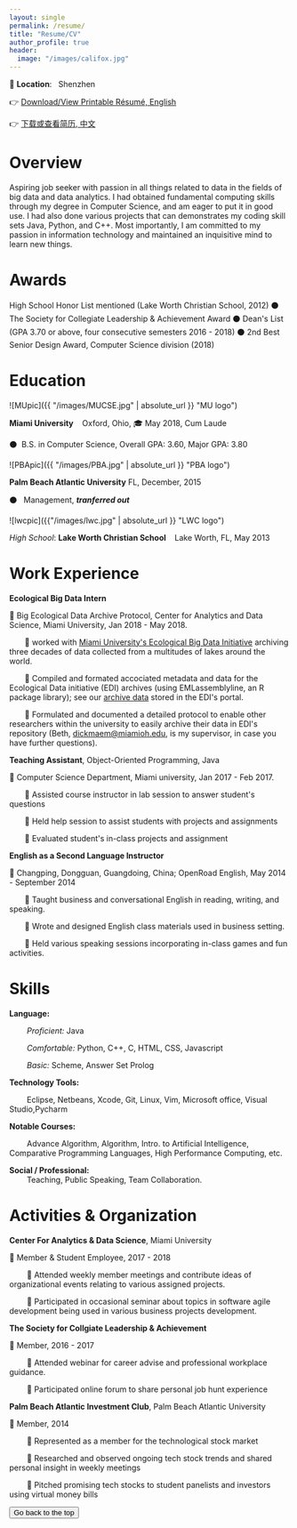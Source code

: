 ```yaml
---
layout: single
permalink: /resume/
title: "Resume/CV"
author_profile: true
header:
  image: "/images/califox.jpg"
---
```

:city_sunrise: **Location**: &nbsp; Shenzhen

:point_right: <a href="https://docs.google.com/document/d/1x6mZDFOiuFDyPzFvxwrVlpnqEfS1_xxGiucMSlo1ER8/edit?usp=sharing" target="_blank"> Download/View Printable Résumé, English </a>

:point_right: <a href="https://docs.google.com/document/d/1x6mZDFOiuFDyPzFvxwrVlpnqEfS1_xxGiucMSlo1ER8/edit?usp=sharing" target="_blank"> 下载或查看简历, 中文 </a>

<!-- :point_right:[View/Download Printable Résumé](https://docs.google.com/document/d/1x6mZDFOiuFDyPzFvxwrVlpnqEfS1_xxGiucMSlo1ER8/edit?usp=sharing) -->

# Overview
Aspiring job seeker with passion in all things related to data in the fields
of big data and data analytics. I had obtained fundamental computing skills
through my degree in Computer Science, and am eager to put it in good use. I had also
done various projects that can demonstrates my coding skill sets Java, Python, and C++.
Most importantly, I am committed to my passion in information technology and maintained
an inquisitive mind to learn new things.

# Awards
High School Honor List mentioned (Lake Worth Christian School, 2012) :black_circle:
The Society for Collegiate Leadership & Achievement Award :black_circle:
Dean's List (GPA 3.70 or above, four consecutive semesters 2016 - 2018) :black_circle:
2nd Best Senior Design Award, Computer Science division (2018)

# Education
![MUpic]({{ "/images/MUCSE.jpg" | absolute_url }} "MU logo")


 **Miami University**&nbsp;&nbsp;&nbsp; Oxford, Ohio, :mortar_board: May 2018, Cum Laude

:black_circle:&nbsp;&nbsp;B.S. in Computer Science, Overall GPA: 3.60, Major GPA: 3.80


![PBApic]({{ "/images/PBA.jpg" | absolute_url }} "PBA logo")


**Palm Beach Atlantic University** FL, December, 2015

:black_circle:&nbsp;&nbsp; Management, _**tranferred out**_

![lwcpic]({{"/images/lwc.jpg" | absolute_url }} "LWC logo")


*High School*: **Lake Worth Christian School**&nbsp;&nbsp;&nbsp; Lake Worth, FL, May 2013

# Work Experience

**Ecological Big Data Intern**

:large_orange_diamond: Big Ecological Data Archive Protocol, Center for Analytics and Data Science, Miami University, Jan 2018 - May 2018.

&nbsp;&nbsp;&nbsp; &nbsp;&nbsp;&nbsp;:small_orange_diamond: worked with [Miami University's Ecological Big Data Initiative](https://miamioh.edu/cas/academics/centers/miebdi/opportunities/index.html) archiving three decades of data collected from a multitudes of lakes around the world.

&nbsp;&nbsp;&nbsp; &nbsp;&nbsp;&nbsp;:small_orange_diamond: Compiled and formated accociated metadata and data for the Ecological Data initiative (EDI) archives (using EMLassemblyline, an R package library); see our [archive data](https://portal.edirepository.org/nis/mapbrowse?scope=edi&identifier=186) stored in the EDI's portal.

&nbsp;&nbsp;&nbsp; &nbsp;&nbsp;&nbsp;:small_orange_diamond: Formulated and documented a detailed protocol to enable other researchers within the university to easily archive their data in EDI's repository (Beth, <dickmaem@miamioh.edu>, is my supervisor, in case you have further questions).  

**Teaching Assistant**, Object-Oriented Programming, Java

:large_orange_diamond: Computer Science Department, Miami university, Jan 2017 - Feb 2017.

&nbsp;&nbsp;&nbsp; &nbsp;&nbsp;&nbsp;:small_orange_diamond: Assisted course instructor in lab session to answer student's questions

&nbsp;&nbsp;&nbsp; &nbsp;&nbsp;&nbsp;:small_orange_diamond: Held help session to assist students with projects and assignments

&nbsp;&nbsp;&nbsp; &nbsp;&nbsp;&nbsp;:small_orange_diamond: Evaluated student's in-class projects and assignment

**English as a Second Language Instructor**

:large_orange_diamond: Changping, Dongguan, Guangdoing, China; OpenRoad English, May 2014 - September 2014

 &nbsp;&nbsp;&nbsp; &nbsp;&nbsp;&nbsp;:small_orange_diamond: Taught business and conversational English in reading, writing, and speaking.

 &nbsp;&nbsp;&nbsp; &nbsp;&nbsp;&nbsp;:small_orange_diamond: Wrote and designed English class materials used in business setting.

 &nbsp;&nbsp;&nbsp; &nbsp;&nbsp;&nbsp;:small_orange_diamond: Held various speaking sessions incorporating in-class games and fun activities.

# Skills

**Language:**

&nbsp;&nbsp;&nbsp; &nbsp;&nbsp;&nbsp; *Proficient:* Java

&nbsp;&nbsp;&nbsp; &nbsp;&nbsp;&nbsp; *Comfortable:* Python, C++, C, HTML, CSS, Javascript

&nbsp;&nbsp;&nbsp; &nbsp;&nbsp;&nbsp; *Basic:* Scheme, Answer Set Prolog

**Technology Tools:**

&nbsp;&nbsp;&nbsp; &nbsp;&nbsp;&nbsp; Eclipse, Netbeans, Xcode, Git, Linux, Vim, Microsoft office, Visual Studio,Pycharm

**Notable Courses:**

&nbsp;&nbsp;&nbsp; &nbsp;&nbsp;&nbsp; Advance Algorithm, Algorithm, Intro. to Artificial Intelligence, Comparative Programming Languages, High Performance Computing, etc.

**Social / Professional:**    
&nbsp;&nbsp;&nbsp; &nbsp;&nbsp;&nbsp; Teaching, Public Speaking, Team Collaboration.

# Activities & Organization
**Center For Analytics & Data Science**, Miami University

:large_blue_diamond: Member & Student Employee, 2017 - 2018

&nbsp;&nbsp;&nbsp; &nbsp;&nbsp;&nbsp; :small_blue_diamond: Attended weekly member meetings and contribute ideas of organizational events relating to various assigned projects.

&nbsp;&nbsp;&nbsp; &nbsp;&nbsp;&nbsp; :small_blue_diamond: Participated in occasional seminar about topics in software agile development being used in various business projects development.

**The Society for Collgiate Leadership & Achievement**

:large_blue_diamond: Member, 2016 - 2017

&nbsp;&nbsp;&nbsp; &nbsp;&nbsp;&nbsp; :small_blue_diamond: Attended webinar for career advise and professional workplace guidance.

&nbsp;&nbsp;&nbsp; &nbsp;&nbsp;&nbsp; :small_blue_diamond: Participated online forum to share personal job hunt experience


**Palm Beach Atlantic Investment Club**, Palm Beach Atlantic University

:large_blue_diamond: Member, 2014

&nbsp;&nbsp;&nbsp; &nbsp;&nbsp;&nbsp; :small_blue_diamond: Represented as a member for the technological stock market

&nbsp;&nbsp;&nbsp; &nbsp;&nbsp;&nbsp; :small_blue_diamond: Researched and observed ongoing tech stock trends and shared personal insight in weekly meetings

&nbsp;&nbsp;&nbsp; &nbsp;&nbsp;&nbsp; :small_blue_diamond: Pitched promising tech stocks to student panelists and investors using virtual money bills

<!--Back to the top button HTML begins -->
<!-- <a href="#page-title" class="back-to-top" onclick= "topFunction()">Back to The Top &uarr;</a>:rocket: -->
<button onclick="topFunction()" id="myBtn" title="Go to top">Go back to the top</button>
<!--Back to the top button HTML ends -->
